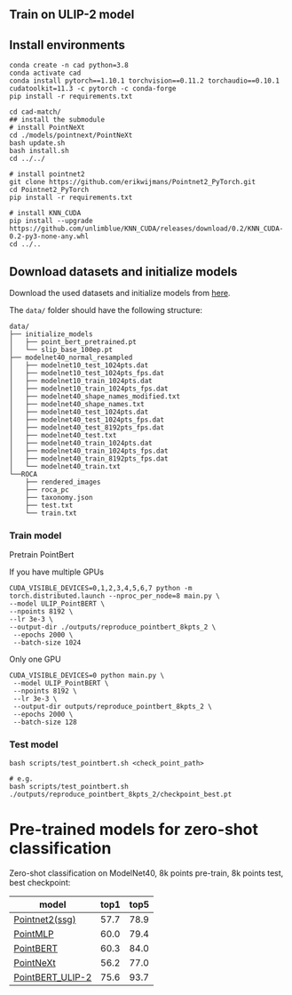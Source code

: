 ## Train on ULIP-2 model

## Install environments
```shell
conda create -n cad python=3.8
conda activate cad
conda install pytorch==1.10.1 torchvision==0.11.2 torchaudio==0.10.1 cudatoolkit=11.3 -c pytorch -c conda-forge
pip install -r requirements.txt

cd cad-match/
## install the submodule
# install PointNeXt
cd ./models/pointnext/PointNeXt
bash update.sh
bash install.sh
cd ../../

# install pointnet2
git clone https://github.com/erikwijmans/Pointnet2_PyTorch.git
cd Pointnet2_PyTorch
pip install -r requirements.txt

# install KNN_CUDA
pip install --upgrade https://github.com/unlimblue/KNN_CUDA/releases/download/0.2/KNN_CUDA-0.2-py3-none-any.whl
cd ../..
```


## Download datasets and initialize models
Download the used datasets and initialize models from [here](https://drive.google.com/drive/folders/14Oxh4X7xxpn3RPJy8_AlrhKC0emC0VZ7?usp=sharing).

The `data/` folder should have the following structure:
```
data/
├── initialize_models
│   ├── point_bert_pretrained.pt
│   └── slip_base_100ep.pt
├── modelnet40_normal_resampled
│   ├── modelnet10_test_1024pts.dat
│   ├── modelnet10_test_1024pts_fps.dat
│   ├── modelnet10_train_1024pts.dat
│   ├── modelnet10_train_1024pts_fps.dat
│   ├── modelnet40_shape_names_modified.txt
│   ├── modelnet40_shape_names.txt
│   ├── modelnet40_test_1024pts.dat
│   ├── modelnet40_test_1024pts_fps.dat
│   ├── modelnet40_test_8192pts_fps.dat
│   ├── modelnet40_test.txt
│   ├── modelnet40_train_1024pts.dat
│   ├── modelnet40_train_1024pts_fps.dat
│   ├── modelnet40_train_8192pts_fps.dat
│   └── modelnet40_train.txt
└──ROCA
    ├── rendered_images
    ├── roca_pc
    ├── taxonomy.json
    ├── test.txt 
    └── train.txt
```

### Train model

Pretrain PointBert

If you have multiple GPUs

```shell
CUDA_VISIBLE_DEVICES=0,1,2,3,4,5,6,7 python -m torch.distributed.launch --nproc_per_node=8 main.py \
--model ULIP_PointBERT \
--npoints 8192 \
--lr 3e-3 \
--output-dir ./outputs/reproduce_pointbert_8kpts_2 \
 --epochs 2000 \
 --batch-size 1024
```

Only one GPU

```shell
CUDA_VISIBLE_DEVICES=0 python main.py \
 --model ULIP_PointBERT \
 --npoints 8192 \
 --lr 3e-3 \
 --output-dir outputs/reproduce_pointbert_8kpts_2 \
 --epochs 2000 \
 --batch-size 128
```

### Test model

```shell
bash scripts/test_pointbert.sh <check_point_path>

# e.g.
bash scripts/test_pointbert.sh ./outputs/reproduce_pointbert_8kpts_2/checkpoint_best.pt
```

# Pre-trained models for zero-shot classification
Zero-shot classification on ModelNet40, 8k points pre-train, 8k points test, best checkpoint:

| model                                                                                                                                                                   | top1 | top5 |
|-------------------------------------------------------------------------------------------------------------------------------------------------------------------------|------|------|
| [Pointnet2(ssg)](https://storage.cloud.google.com/sfr-ulip-code-release-research/pretrained_models/ckpt_zero-sho_classification/checkpoint_pointnet2_ssg.pt?authuser=0) | 57.7 | 78.9 |
| [PointMLP](https://storage.cloud.google.com/sfr-ulip-code-release-research/pretrained_models/ckpt_zero-sho_classification/checkpoint_pointmlp.pt?authuser=0)            | 60.0 | 79.4 |
| [PointBERT](https://storage.cloud.google.com/sfr-ulip-code-release-research/pretrained_models/ckpt_zero-sho_classification/checkpoint_pointbert.pt?authuser=0)          | 60.3 | 84.0 |
| [PointNeXt](https://storage.cloud.google.com/sfr-ulip-code-release-research/pretrained_models/ckpt_zero-sho_classification/checkpoint_pointnext.pt?authuser=0)          | 56.2 | 77.0 |
| [PointBERT_ULIP-2](https://storage.cloud.google.com/sfr-ulip-code-release-research/pretrained_models/ckpt_zero-sho_classification/pointbert_ULIP-2.pt) | 75.6 | 93.7 |




